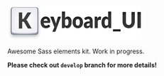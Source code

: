 ![logo](keyboard_ui.jpg)

Awesome Sass elements kit. Work in progress.

**Please check out `develop` branch for more details!**
